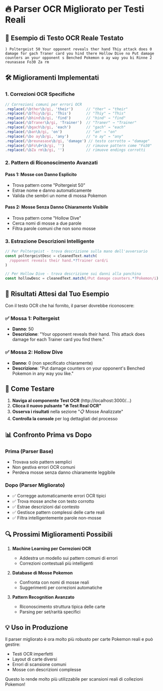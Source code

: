 # 🔥 Parser OCR Migliorato per Testi Reali

## 📝 Esempio di Testo OCR Reale Testato

```
) Poltergeist 50 Your opponent reveals ther hand Thiy attack does 0 damage for gach Traner card you hind there Hollow Dive no Put damage counters an your opponent s Benched Pokemon o ay way you bi Rinne 2 reunasase Fo30 Za rm
```

## 🛠️ Miglioramenti Implementati

### 1. **Correzioni OCR Specifiche**

```typescript
// Correzioni comuni per errori OCR
.replace(/\bther\b/gi, 'their')      // "ther" → "their"
.replace(/\bThiy\b/gi, 'This')       // "Thiy" → "This"
.replace(/\bhind\b/gi, 'find')       // "hind" → "find"
.replace(/\bTraner\b/gi, 'Trainer')  // "Traner" → "Trainer"
.replace(/\bgach\b/gi, 'each')       // "gach" → "each"
.replace(/\ban\b/gi, 'on')           // "an" → "on"
.replace(/\bo ay\b/gi, 'any')        // "o ay" → "any"
.replace(/\breunasase\b/gi, 'damage') // testo corrotto → "damage"
.replace(/\bFo\d+\b/gi, '')          // rimuove pattern come "Fo30"
.replace(/\bZa rm\b/gi, '')          // rimuove endings corrotti
```

### 2. **Pattern di Riconoscimento Avanzati**

#### **Pass 1: Mosse con Danno Esplicito**

- Trova pattern come "Poltergeist 50"
- Estrae nome e danno automaticamente
- Valida che sembri un nome di mossa Pokemon

#### **Pass 2: Mosse Senza Danno Chiaramente Visibile**

- Trova pattern come "Hollow Dive"
- Cerca nomi di mosse a due parole
- Filtra parole comuni che non sono mosse

### 3. **Estrazione Descrizioni Intelligente**

```typescript
// Per Poltergeist - trova descrizione sulla mano dell'avversario
const poltergeistDesc = cleanedText.match(
  /opponent reveals their hand.*?Trainer card/i
)

// Per Hollow Dive - trova descrizione sui danni alla panchina
const hollowDesc = cleanedText.match(/Put damage counters.*?Pokemon/i)
```

## 🎯 Risultati Attesi dal Tuo Esempio

Con il testo OCR che hai fornito, il parser dovrebbe riconoscere:

### ✅ **Mossa 1: Poltergeist**

- **Danno**: 50
- **Descrizione**: "Your opponent reveals their hand. This attack does damage
  for each Trainer card you find there."

### ✅ **Mossa 2: Hollow Dive**

- **Danno**: 0 (non specificato chiaramente)
- **Descrizione**: "Put damage counters on your opponent's Benched Pokemon in
  any way you like."

## 🧪 Come Testare

1. **Naviga al componente Test OCR** (http://localhost:3000/...)
2. **Clicca il nuovo pulsante "🔥 Test Real OCR"**
3. **Osserva i risultati** nella sezione "📋 Mosse Analizzate"
4. **Controlla la console** per log dettagliati del processo

## 📊 Confronto Prima vs Dopo

### **Prima (Parser Base)**

- Trovava solo pattern semplici
- Non gestiva errori OCR comuni
- Perdeva mosse senza danno chiaramente leggibile

### **Dopo (Parser Migliorato)**

- ✅ Corregge automaticamente errori OCR tipici
- ✅ Trova mosse anche con testo corrotto
- ✅ Estrae descrizioni dal contesto
- ✅ Gestisce pattern complessi delle carte reali
- ✅ Filtra intelligentemente parole non-mosse

## 🔍 Prossimi Miglioramenti Possibili

1. **Machine Learning per Correzioni OCR**
   - Addestra un modello sui pattern comuni di errori
   - Correzioni contestuali più intelligenti

2. **Database di Mosse Pokemon**
   - Confronta con nomi di mosse reali
   - Suggerimenti per correzioni automatiche

3. **Pattern Recognition Avanzato**
   - Riconoscimento struttura tipica delle carte
   - Parsing per set/rarità specifici

## 💡 Uso in Produzione

Il parser migliorato è ora molto più robusto per carte Pokemon reali e può
gestire:

- Testi OCR imperfetti
- Layout di carte diversi
- Errori di scansione comuni
- Mosse con descrizioni complesse

Questo lo rende molto più utilizzabile per scansioni reali di collezioni
Pokemon!
